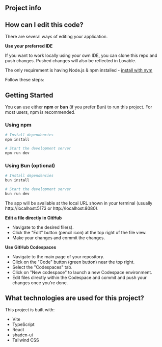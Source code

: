 

## Project info



## How can I edit this code?

There are several ways of editing your application.



**Use your preferred IDE**

If you want to work locally using your own IDE, you can clone this repo and push changes. Pushed changes will also be reflected in Lovable.

The only requirement is having Node.js & npm installed - [install with nvm](https://github.com/nvm-sh/nvm#installing-and-updating)

Follow these steps:


## Getting Started

You can use either **npm** or **bun** (if you prefer Bun) to run this project. For most users, npm is recommended.

### Using npm
```sh
# Install dependencies
npm install

# Start the development server
npm run dev
```

### Using Bun (optional)
```sh
# Install dependencies
bun install

# Start the development server
bun run dev
```

The app will be available at the local URL shown in your terminal (usually http://localhost:5173 or http://localhost:8080).

**Edit a file directly in GitHub**

- Navigate to the desired file(s).
- Click the "Edit" button (pencil icon) at the top right of the file view.
- Make your changes and commit the changes.

**Use GitHub Codespaces**

- Navigate to the main page of your repository.
- Click on the "Code" button (green button) near the top right.
- Select the "Codespaces" tab.
- Click on "New codespace" to launch a new Codespace environment.
- Edit files directly within the Codespace and commit and push your changes once you're done.

## What technologies are used for this project?

This project is built with:

- Vite
- TypeScript
- React
- shadcn-ui
- Tailwind CSS




